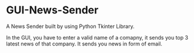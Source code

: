 # GUI-News-Sender
A News Sender built by using Python Tkinter Library.

In the GUI, you have to enter a valid name of a comapny, it sends you top 3 latest news of that company.
It sends you news in form of email.


